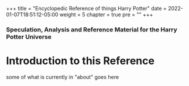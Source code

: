 +++
title = "Encyclopedic Reference of things Harry Potter"
date = 2022-01-07T18:51:12-05:00
weight = 5
chapter = true
pre = "<b></b>"
+++

### Speculation, Analysis and Reference Material for the Harry Potter Universe

# Introduction to this Reference

some of what is currently in "about" goes here
